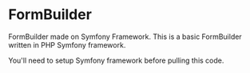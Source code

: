 FormBuilder
===========

FormBuilder made on Symfony Framework. This is a basic FormBuilder written in PHP Symfony framework.

You'll need to setup Symfony framework before pulling this code. 
